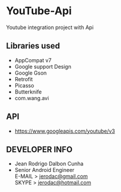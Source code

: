 # YouTube-Api
Youtube integration project with Api

## Libraries used
- AppCompat v7
- Google support Design
- Google Gson
- Retrofit
- Picasso
- Butterknife
- com.wang.avi

## API
- https://www.googleapis.com/youtube/v3

## DEVELOPER INFO
- Jean Rodrigo Dalbon Cunha
- Senior Android Engineer <br>
  E-MAIL > jerodac@gmail.com <br>
  SKYPE  > jerodac@hotmail.com 
